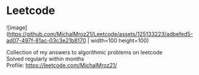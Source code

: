 # Leetcode
![image](https://github.com/MichalMroz21/Leetcode/assets/125133223/adbefed5-ad07-497f-81ac-03c3e21b8170 | width=100 height=100)

Collection of my answers to algorithmic problems on leetcode\
Solved regularly within months\
Profile: https://leetcode.com/MichalMroz21/
